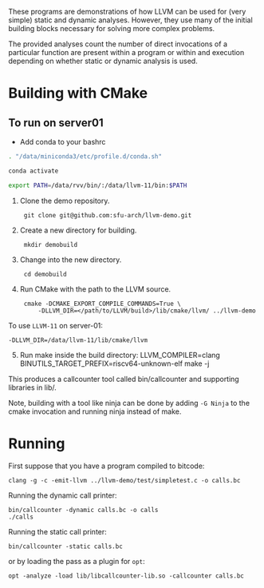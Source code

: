 These programs are demonstrations of how LLVM can be used for (very simple)
static and dynamic analyses. However, they use many of the initial building
blocks necessary for solving more complex problems.

The provided analyses count the number of direct invocations of a particular
function are present within a program or within and execution depending on
whether static or dynamic analysis is used.

Building with CMake
==============================================
## To run on server01

- Add conda to your bashrc
```bash
. "/data/miniconda3/etc/profile.d/conda.sh"
```

```bash
conda activate
```
```bash
export PATH=/data/rvv/bin/:/data/llvm-11/bin:$PATH

```

1. Clone the demo repository.

        git clone git@github.com:sfu-arch/llvm-demo.git


2. Create a new directory for building.

        mkdir demobuild

3. Change into the new directory.

        cd demobuild

4. Run CMake with the path to the LLVM source.

        cmake -DCMAKE_EXPORT_COMPILE_COMMANDS=True \
            -DLLVM_DIR=</path/to/LLVM/build>/lib/cmake/llvm/ ../llvm-demo
To use `LLVM-11` on server-01:
```
-DLLVM_DIR=/data/llvm-11/lib/cmake/llvm
```
5. Run make inside the build directory:
        LLVM_COMPILER=clang BINUTILS_TARGET_PREFIX=riscv64-unknown-elf make -j

This produces a callcounter tool called bin/callcounter and supporting
libraries in lib/.

Note, building with a tool like ninja can be done by adding `-G Ninja` to
the cmake invocation and running ninja instead of make.

Running
==============================================

First suppose that you have a program compiled to bitcode:

    clang -g -c -emit-llvm ../llvm-demo/test/simpletest.c -o calls.bc

Running the dynamic call printer:

    bin/callcounter -dynamic calls.bc -o calls
    ./calls

Running the static call printer:

    bin/callcounter -static calls.bc

or by loading the pass as a plugin for `opt`:

    opt -analyze -load lib/libcallcounter-lib.so -callcounter calls.bc
